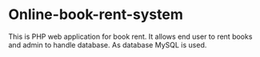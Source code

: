 # Online-book-rent-system
This is PHP web application for book rent. It allows end user to rent books and admin to handle database. As database MySQL is used.
